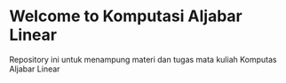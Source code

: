 # Welcome to Komputasi Aljabar Linear

Repository ini untuk menampung materi dan tugas mata kuliah Komputas Aljabar Linear
